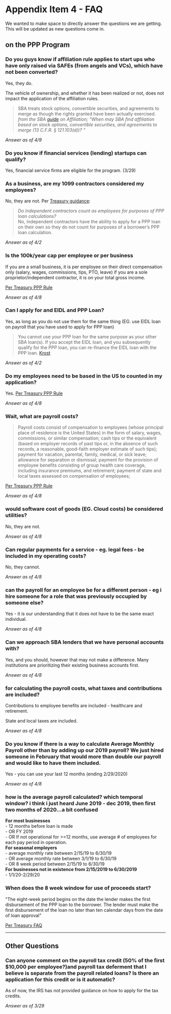 # Appendix Item 4 - FAQ

We wanted to make space to directly answer the questions we are getting. This will be updated as new questions come in.

## on the PPP Program

### Do you guys know if affiliation rule applies to start ups who have only raised via SAFEs (from angels and VCs), which have not been converted?

Yes, they do.

The vehicle of ownership, and whether it has been realized or not, does not impact the application of the affiliation rules. 

> SBA treats stock options, convertible securities, and agreements to merge as though the rights granted have been actually exercised.
_from the SBA [guide](https://www.sba.gov/sites/default/files/2018-09/2018-07-13%20AFFILIATION%20GUIDE_Updated%20%281%29.pdf) on Affiliation; "When may SBA find affiliation based on stock options, convertible securities, and agreements to merge (13 C.F.R. § 121.103(d))? "_

_Answer as of 4/9_

### Do you know if financial services (lending) startups can qualify?

Yes, financial service firms are eligible for the program. (3/29)

### As a business, are my 1099 contractors considered my employees?

No, they are not. Per [Treasury guidance](https://home.treasury.gov/system/files/136/PPP--IFRN%20FINAL.pdf):
>_Do independent contractors count as employees for purposes of PPP loan calculations?_ <br/> 
No, independent contractors have the ability to apply for a PPP loan on their own
so they do not count for purposes of a borrower’s PPP loan calculation. 

_Answer as of 4/2_

### Is the 100k/year cap per employee or per business

If you are a small business, it is per employee on their direct compensation only (salary, wages, commissions, tips, PTO, leave)
if you are a sole proprietor/independent contractor, it is on your total gross income.

[Per Treasury PPP Rule ](https://home.treasury.gov/system/files/136/PPP--IFRN%20FINAL.pdf)

_Answer as of 4/8_

### Can I apply for and EIDL and PPP Loan?

Yes, as long as you do not use them for the same thing (EG. use EIDL loan on payroll that you have used to apply for PPP loan)
> You cannot use your PPP loan for the same purpose as your other SBA loan(s). If you accept the EIDL loan, and you subsequently qualify for the PPP loan, you can re-finance the EIDL loan with the PPP loan.
[Krost](https://www.krostcpas.com/news/the-economic-injury-disaster-loan-eidl-program-vs-the-paycheck-protection-program-ppp)

_Answer as of 4/2_

### Do my employees need to be based in the US to counted in my application?

Yes.
[Per Treasury PPP Rule ](https://home.treasury.gov/system/files/136/PPP--IFRN%20FINAL.pdf)


_Answer as of 4/8_

### Wait, what are payroll costs?
>Payroll costs consist of compensation to employees (whose principal place of
residence is the United States) in the form of salary, wages, commissions, or
similar compensation; cash tips or the equivalent (based on employer records of
past tips or, in the absence of such records, a reasonable, good-faith employer
estimate of such tips); payment for vacation, parental, family, medical, or sick
leave; allowance for separation or dismissal; payment for the provision of
employee benefits consisting of group health care coverage, including insurance
premiums, and retirement; payment of state and local taxes assessed on
compensation of employees;

[Per Treasury PPP Rule ](https://home.treasury.gov/system/files/136/PPP--IFRN%20FINAL.pdf)


_Answer as of 4/8_

### would software cost of goods (EG. Cloud  costs) be considered utilities?

No, they are not.

_Answer as of 4/8_

### Can regular payments for a service - eg. legal fees - be included in my operating costs?

No, they cannot.

_Answer as of 4/8_

### can the payroll for an employee be for a different person - eg i hire someone  for a role that was previously occupied by someone else?

Yes - it is our understanding that it does not have to be the same exact individual.

_Answer as of 4/8_
### Can we approach SBA lenders that we have personal accounts with?

Yes, and you should, however that may not make a difference. Many institutions are prioritizing their existing business accounts first.

_Answer as of 4/8_

### for calculating the payroll costs, what taxes and contributions are included?

Contributions to employee benefits are included - healthcare and retirement.

State and local taxes are included.

_Answer as of 4/8_

### Do you know if there is a way to calculate Average Monthly Payroll other than by adding up our 2019 payroll? We just hired someone in February that would more than double our payroll and would like to have them included.

Yes - you can use your last 12 months (ending 2/29/2020)

_Answer as of 4/8_


### how is the average payroll calculated?  which temporal window?  i think i just heard June 2019 - dec 2019, then first two months of 2020...a bit confused


__For most businesses__ <br/> - 12 months before loan is made <br/> - OR FY 2019 <br/> - OR If not operational for >=12 months, use average # of employees for each pay period in operation.<br/>__For seasonal employers__  <br/>  - average monthly rate between 2/15/19 to 6/30/19 <br/> -  OR average monthly rate between 3/1/19 to 6/30/19 <br/>-  OR 8 week period between 2/15/19 to 6/30/19 <br/>__For businesses not in existence from 2/15/2019 to 6/30/2019__ <br/> - 1/1/20-2/29/20 


### When does the 8 week window for use of proceeds start?

"The eight-week period begins on the date the lender makes the first
disbursement of the PPP loan to the borrower. The lender must make the first
disbursement of the loan no later than ten calendar days from the date of loan approval"

[Per Treasury FAQ](https://home.treasury.gov/system/files/136/Paycheck-Protection-Program-Frequently-Asked-Questions.pdf)

----

## Other Questions

### Can anyone comment on the payroll tax credit (50% of the first $10,000 per employee?)and payroll tax deferment that I believe is separate from the payroll related loans? Is there an application for this credit or is it automatic?

As of now, the IRS has not provided guidance on how to apply for the tax credits. 

_Answer as of 3/29_
